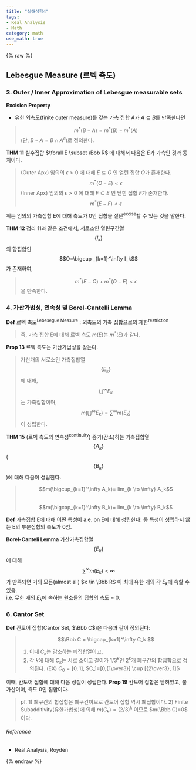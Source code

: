 ```yaml
---
title: "실해석학4"
tags:
- Real Analysis
- Math
category: math
use_math: true
---
```

{% raw %}
## Lebesgue Measure (르벡 측도)
### 3. Outer / Inner Approximation of Lebesgue measurable sets
**Excision Property**
- 유한 외측도(finite outer measure)를 갖는 가측 집합 $A$가 $A \subseteq B$를 만족한다면   
>$$m^*(B-A) = m^*(B)-m^*(A)$$
>(단, $B-A = B \cap A^c$)로 정의한다.

**THM 11** 실수집합 $\forall E \subset \Bbb R$ 에 대해서 다음은 $E$가 가측인 것과 동치이다.
>(Outer Apx) 임의의 $\epsilon \gt 0$ 에 대해 $E \subseteq O$ 인 열린 집합 $O$가 존재한다.
>$$m^*(O-E) \lt \epsilon$$
>(Inner Apx) 임의의 $\epsilon \gt 0$ 에 대해 $F \subseteq E$ 인 닫힌 집합 $F$가 존재한다.
>$$m^*(E-F) \lt \epsilon$$

위는 임의의 가측집합 E에 대해 측도가 0인 집합을 절단<sup>excise</sup>할 수 있는 것을 말한다.

**THM 12**
정리 11과 같은 조건에서, 서로소인 열린구간열$$\{I_k\}$$의 합집합인 $$O=\bigcup _{k=1}^\infty I_k$$ 가 존재하여,
> $$m^*(E-O) + m^*(O-E) \lt \epsilon$$을 만족한다.

### 4. 가산가법성, 연속성 및 Borel-Cantelli Lemma

**Def** 르벡 측도<sup>Lebesegue Measure</sup> : 외측도의 가측 집합으로의 제한<sup>restriction</sup>
>즉, 가측 집합 E에 대해 르벡 측도 $m(E)$는 $m^*(E)$과 같다.

**Prop 13** 르벡 측도는 가산가법성을 갖는다.   
> 가산개의 서로소인 가측집합열 $$\{E_k\}$$에 대해, $$\bigcup^\infty E_k$$는 가측집합이며, $$m(\bigcup^\infty E_k) = \sum^\infty m(E_k)$$ 이 성립한다.

**THM 15**
(르벡 측도의 연속성<sup>continuity</sup>) 증가(감소)하는 가측집합열 $$\{A_k\}$$($$\{B_k\}$$)에 대해 다음이 성립한다.
> $$m(\bigcup_{k=1}^\infty A_k)= lim_{k \to \infty} A_k$$   
> $$m(\bigcap_{k=1}^\infty B_k)= lim_{k \to \infty} B_k$$

**Def**
가측집합 E에 대해 어떤 특성이 a.e. on E에 대해 성립한다:
동 특성이 성립하지 않는 E의 부분집합의 측도가 0임.

**Borel-Canteli Lemma**
가산가측집합열 $$\{E_k\}$$에 대해 $$\sum^\infty m(E_k) \lt \infty$$ 가 만족되면 거의 모든(almost all) $x \in \Bbb R$ 이 최대 유한 개의 각 $E_k$에 속할 수 있음.   
i.e. 무한 개의 $E_k$에 속하는 원소들의 집합의 측도 = 0.

### 6. Cantor Set
**Def** 
칸토어 집합(Cantor Set, $\Bbb C$)은 다음과 같이 정의된다:   
> $$\Bbb C = \bigcap_{k=1}^\infty C_k $$   
>1. 이때 $C_k$는 감소하는 폐집합열이고,   
>2. 각 $k$에 대해 $C_k$는 서로 소이고 길이가 $1/3^k$인 $2^k$개 폐구간의 합집합으로 정의된다.
>(EX) $C_0=[0,1]$, $C_1=[0,{1\over3}] \cup [{2\over3}, 1]$

이때, 칸토어 집합에 대해 다음 성질이 성립한다.
**Prop 19** 
칸토어 집합은 닫혀있고, 불가산이며, 측도 0인 집합이다.
> pf. 1) 폐구간의 합집합은 폐구간이므로 칸토어 집합 역시 폐집합이다.
> 2) Finite Subadditivity(유한가법성)에 의해 $m(C_k)=(2/3)^k$ 이므로 $m(\Bbb C)=0$ 이다.


###### Reference
 - Real Analysis, Royden

{% endraw %}